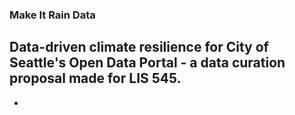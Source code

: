 ### Make It Rain Data
## Data-driven climate resilience for City of Seattle's Open Data Portal - a data curation proposal made for LIS 545.

- 
